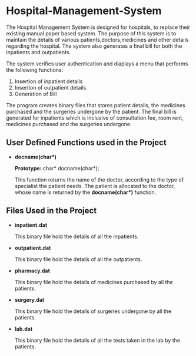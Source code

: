 # Hospital-Management-System
The Hospital Management System is designed for hospitals, to replace their existing manual paper based system. The purpose of this system is to maintain the details of various patients,doctors,medicines and other details regarding the hospital. The system also generates a final bill for both the inpatients and outpatients.

The system verifies user authentication and diaplays a menu that performs the following functions:
1. Insertion of inpatient details
2. Insertion of outpatient details
3. Generation of Bill

The program creates binary files that stores patient details, the medicines purchased and the surgeries undergone by the patient. The final bill is generated for inpatients which is inclusive of consultation fee, room rent, medicines purchased and the surgeries undergone.

## User Defined Functions used in the Project
* **docname(char\*)**

  **Prototype:** char\* docname(char\*);
  
  This function returns the name of the doctor, according to the type of specialist the patient needs. The patient is allocated to the doctor, whose name is returned by the **docname(char\*)** function. 


## Files Used in the Project
* **inpatient.dat**
  
  This binary file hold the details of all the inpatients.
* **outpatient.dat**

  This binary file hold the details of all the outpatients.
* **pharmacy.dat**

  This binary file hold the details of medicines purchased by all the patients.
* **surgery.dat**

  This binary file hold the details of surgeries undergone by all the patients.
* **lab.dat**

  This binary file hold the details of all the tests taken in the lab by the patients.
  

